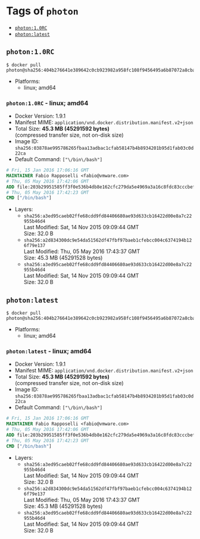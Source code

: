 <!-- THIS FILE IS GENERATED VIA '.template-helpers/generate-tag-details.pl' -->

# Tags of `photon`

-	[`photon:1.0RC`](#photon10rc)
-	[`photon:latest`](#photonlatest)

## `photon:1.0RC`

```console
$ docker pull photon@sha256:404b276641e389642c0cb923982a958fc108f9456495a6b87072a8cbabc96f9d
```

- Platforms:
  - linux; amd64

### `photon:1.0RC` - linux; amd64

- Docker Version: 1.9.1
- Manifest MIME: `application/vnd.docker.distribution.manifest.v2+json`
- Total Size: **45.3 MB (45291592 bytes)**  
  (compressed transfer size, not on-disk size)
- Image ID: `sha256:03878ae995786265fbaa13adbac1cfab58147b4b8934201b95d1fab03c0d22ca`
- Default Command: `["\/bin\/bash"]`

```dockerfile
# Fri, 15 Jan 2016 17:06:16 GMT
MAINTAINER Fabio Rapposelli <fabio@vmware.com>
# Thu, 05 May 2016 17:42:06 GMT
ADD file:203b29951585ff3f0e536b4db8e162cfc279da5e4969a3a16c8fdc83cccbef43 in /
# Thu, 05 May 2016 17:42:23 GMT
CMD ["/bin/bash"]
```

- Layers:
  - `sha256:a3ed95caeb02ffe68cdd9fd84406680ae93d633cb16422d00e8a7c22955b46d4`  
    Last Modified: Sat, 14 Nov 2015 09:09:44 GMT  
    Size: 32.0 B
  - `sha256:a2d834300dc9e54da51562df47fbf97baeb1cfebcc004c6374194b126f79e137`  
    Last Modified: Thu, 05 May 2016 17:43:37 GMT  
    Size: 45.3 MB (45291528 bytes)
  - `sha256:a3ed95caeb02ffe68cdd9fd84406680ae93d633cb16422d00e8a7c22955b46d4`  
    Last Modified: Sat, 14 Nov 2015 09:09:44 GMT  
    Size: 32.0 B

## `photon:latest`

```console
$ docker pull photon@sha256:404b276641e389642c0cb923982a958fc108f9456495a6b87072a8cbabc96f9d
```

- Platforms:
  - linux; amd64

### `photon:latest` - linux; amd64

- Docker Version: 1.9.1
- Manifest MIME: `application/vnd.docker.distribution.manifest.v2+json`
- Total Size: **45.3 MB (45291592 bytes)**  
  (compressed transfer size, not on-disk size)
- Image ID: `sha256:03878ae995786265fbaa13adbac1cfab58147b4b8934201b95d1fab03c0d22ca`
- Default Command: `["\/bin\/bash"]`

```dockerfile
# Fri, 15 Jan 2016 17:06:16 GMT
MAINTAINER Fabio Rapposelli <fabio@vmware.com>
# Thu, 05 May 2016 17:42:06 GMT
ADD file:203b29951585ff3f0e536b4db8e162cfc279da5e4969a3a16c8fdc83cccbef43 in /
# Thu, 05 May 2016 17:42:23 GMT
CMD ["/bin/bash"]
```

- Layers:
  - `sha256:a3ed95caeb02ffe68cdd9fd84406680ae93d633cb16422d00e8a7c22955b46d4`  
    Last Modified: Sat, 14 Nov 2015 09:09:44 GMT  
    Size: 32.0 B
  - `sha256:a2d834300dc9e54da51562df47fbf97baeb1cfebcc004c6374194b126f79e137`  
    Last Modified: Thu, 05 May 2016 17:43:37 GMT  
    Size: 45.3 MB (45291528 bytes)
  - `sha256:a3ed95caeb02ffe68cdd9fd84406680ae93d633cb16422d00e8a7c22955b46d4`  
    Last Modified: Sat, 14 Nov 2015 09:09:44 GMT  
    Size: 32.0 B
